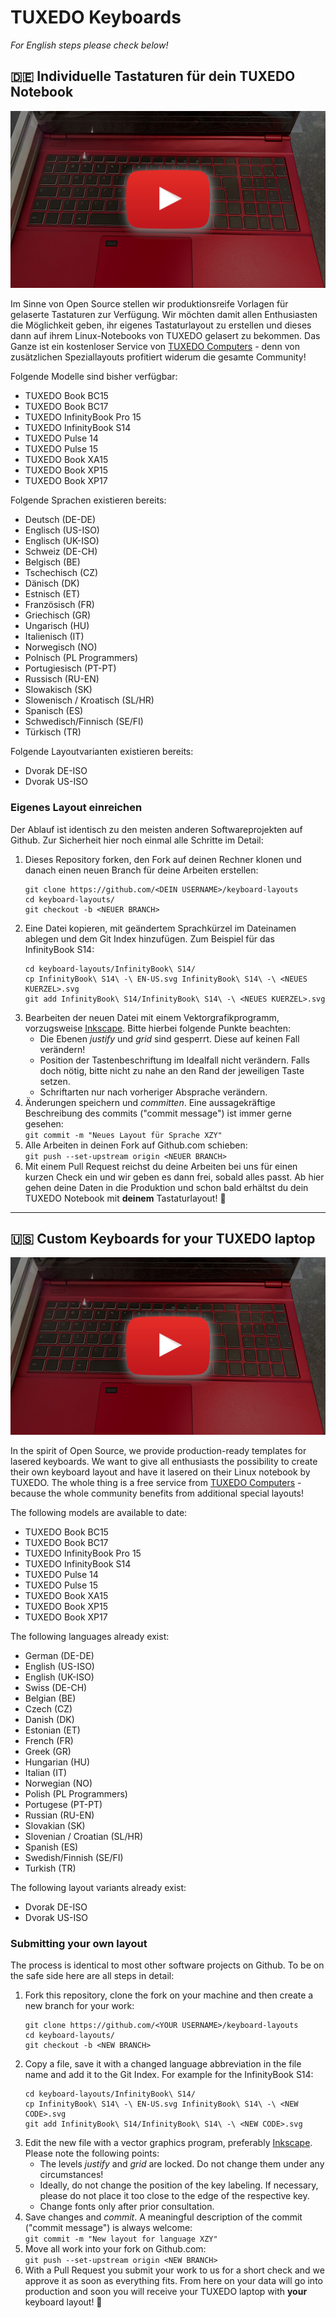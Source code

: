 # TUXEDO Keyboards

*For English steps please check below!*

## 🇩🇪 Individuelle Tastaturen für dein TUXEDO Notebook

[![Watch the video](/video-laser.jpg?raw=true)](https://youtu.be/6wrwNaS5dw4)

Im Sinne von Open Source stellen wir produktionsreife Vorlagen für gelaserte Tastaturen zur Verfügung. Wir möchten damit allen Enthusiasten die Möglichkeit geben, ihr eigenes Tastaturlayout zu erstellen und dieses dann auf ihrem Linux-Notebooks von TUXEDO gelasert zu bekommen. Das Ganze ist ein kostenloser Service von [TUXEDO Computers](https://www.tuxedocomputers.com) - denn von zusätzlichen Speziallayouts profitiert widerum die gesamte Community!

Folgende Modelle sind bisher verfügbar:
 * TUXEDO Book BC15
 * TUXEDO Book BC17
 * TUXEDO InfinityBook Pro 15
 * TUXEDO InfinityBook S14
 * TUXEDO Pulse 14
 * TUXEDO Pulse 15
 * TUXEDO Book XA15
 * TUXEDO Book XP15
 * TUXEDO Book XP17

Folgende Sprachen existieren bereits:
 * Deutsch (DE-DE)
 * Englisch (US-ISO)
 * Englisch (UK-ISO)
 * Schweiz (DE-CH)
 * Belgisch (BE)
 * Tschechisch (CZ)
 * Dänisch (DK)
 * Estnisch (ET)
 * Französisch (FR)
 * Griechisch (GR)
 * Ungarisch (HU)
 * Italienisch (IT)
 * Norwegisch (NO)
 * Polnisch (PL Programmers)
 * Portugiesisch (PT-PT)
 * Russisch (RU-EN)
 * Slowakisch (SK)
 * Slowenisch / Kroatisch (SL/HR)
 * Spanisch (ES)
 * Schwedisch/Finnisch (SE/FI)
 * Türkisch (TR)

Folgende Layoutvarianten existieren bereits:
 * Dvorak DE-ISO
 * Dvorak US-ISO
   
### Eigenes Layout einreichen
Der Ablauf ist identisch zu den meisten anderen Softwareprojekten auf Github. Zur Sicherheit hier noch einmal alle Schritte im Detail:

 1. Dieses Repository forken, den Fork auf deinen Rechner klonen und danach einen neuen Branch für deine Arbeiten erstellen: <br />
    ```
    git clone https://github.com/<DEIN USERNAME>/keyboard-layouts
    cd keyboard-layouts/
    git checkout -b <NEUER BRANCH>
    ```
 2. Eine Datei kopieren, mit geändertem Sprachkürzel im Dateinamen ablegen und dem Git Index hinzufügen. Zum Beispiel für das InfinityBook S14: <br />
    ```
    cd keyboard-layouts/InfinityBook\ S14/
    cp InfinityBook\ S14\ -\ EN-US.svg InfinityBook\ S14\ -\ <NEUES KUERZEL>.svg
    git add InfinityBook\ S14/InfinityBook\ S14\ -\ <NEUES KUERZEL>.svg
    ```
 3. Bearbeiten der neuen Datei mit einem Vektorgrafikprogramm, vorzugsweise [Inkscape](https://inkscape.org/de/). Bitte hierbei folgende Punkte beachten:
    * Die Ebenen *justify* und *grid* sind gesperrt. Diese auf keinen Fall verändern!
    * Position der Tastenbeschriftung im Idealfall nicht verändern. Falls doch nötig, bitte nicht zu nahe an den Rand der jeweiligen Taste setzen.
    * Schriftarten nur nach vorheriger Absprache verändern.
 4. Änderungen speichern und *committen*. Eine aussagekräftige Beschreibung des commits ("commit message") ist immer gerne gesehen: <br />
    `git commit -m "Neues Layout für Sprache XZY"` 
 5. Alle Arbeiten in deinen Fork auf Github.com schieben: <br />
    `git push --set-upstream origin <NEUER BRANCH>`
 6. Mit einem Pull Request reichst du deine Arbeiten bei uns für einen kurzen Check ein und wir geben es dann frei, sobald alles passt. Ab hier gehen deine Daten in die Produktion und schon bald erhältst du dein TUXEDO Notebook mit **deinem** Tastaturlayout! 🎉
 
 <hr>
 
## 🇺🇸 Custom Keyboards for your TUXEDO laptop

[![Watch the video](/video-laser.jpg?raw=true)](https://youtu.be/6wrwNaS5dw4)

In the spirit of Open Source, we provide production-ready templates for lasered keyboards. We want to give all enthusiasts the possibility to create their own keyboard layout and have it lasered on their Linux notebook by TUXEDO. The whole thing is a free service from [TUXEDO Computers](https://www.tuxedocomputers.com) - because the whole community benefits from additional special layouts!

The following models are available to date:
 * TUXEDO Book BC15
 * TUXEDO Book BC17
 * TUXEDO InfinityBook Pro 15
 * TUXEDO InfinityBook S14
 * TUXEDO Pulse 14
 * TUXEDO Pulse 15
 * TUXEDO Book XA15
 * TUXEDO Book XP15
 * TUXEDO Book XP17

The following languages already exist:
 * German (DE-DE)
 * English (US-ISO)
 * English (UK-ISO)
 * Swiss (DE-CH)
 * Belgian (BE)
 * Czech (CZ)
 * Danish (DK)
 * Estonian (ET)
 * French (FR)
 * Greek (GR)
 * Hungarian (HU)
 * Italian (IT)
 * Norwegian (NO)
 * Polish (PL Programmers)
 * Portugese (PT-PT)
 * Russian (RU-EN)
 * Slovakian (SK)
 * Slovenian / Croatian (SL/HR)
 * Spanish (ES)
 * Swedish/Finnish (SE/FI)
 * Turkish (TR)

The following layout variants already exist:
 * Dvorak DE-ISO
 * Dvorak US-ISO
    
### Submitting your own layout
The process is identical to most other software projects on Github. To be on the safe side here are all steps in detail:

 1. Fork this repository, clone the fork on your machine and then create a new branch for your work: <br />
    ```
    git clone https://github.com/<YOUR USERNAME>/keyboard-layouts
    cd keyboard-layouts/
    git checkout -b <NEW BRANCH>
    ```
 2. Copy a file, save it with a changed language abbreviation in the file name and add it to the Git Index. For example for the InfinityBook S14: <br />
    ```
    cd keyboard-layouts/InfinityBook\ S14/
    cp InfinityBook\ S14\ -\ EN-US.svg InfinityBook\ S14\ -\ <NEW CODE>.svg
    git add InfinityBook\ S14/InfinityBook\ S14\ -\ <NEW CODE>.svg
    ```
 3. Edit the new file with a vector graphics program, preferably [Inkscape](https://inkscape.org/). Please note the following points:
    * The levels *justify* and *grid* are locked. Do not change them under any circumstances!
    * Ideally, do not change the position of the key labeling. If necessary, please do not place it too close to the edge of the respective key.
    * Change fonts only after prior consultation.
 4. Save changes and *commit*. A meaningful description of the commit ("commit message") is always welcome: <br />
    `git commit -m "New layout for language XZY"` 
 5. Move all work into your fork on Github.com: <br />
    `git push --set-upstream origin <NEW BRANCH>`
 6. With a Pull Request you submit your work to us for a short check and we approve it as soon as everything fits. From here on your data will go into production and soon you will receive your TUXEDO laptop with **your** keyboard layout! 🎉

